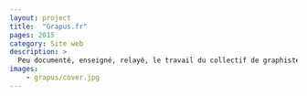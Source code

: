```yaml
---
layout: project
title:  "Grapus.fr"
pages: 2015
category: Site web
description: >
  Peu documenté, enseigné, relayé, le travail du collectif de graphistes nommé Grapus est souvent méconnu des générations actuelles d’étudiants. Partant du constat qu’aucun site ne leur est dédié, j’ai acheté le nom de domaine grapus.fr et réalisé leur site internet.
images:
    - grapus/cover.jpg
---
```

